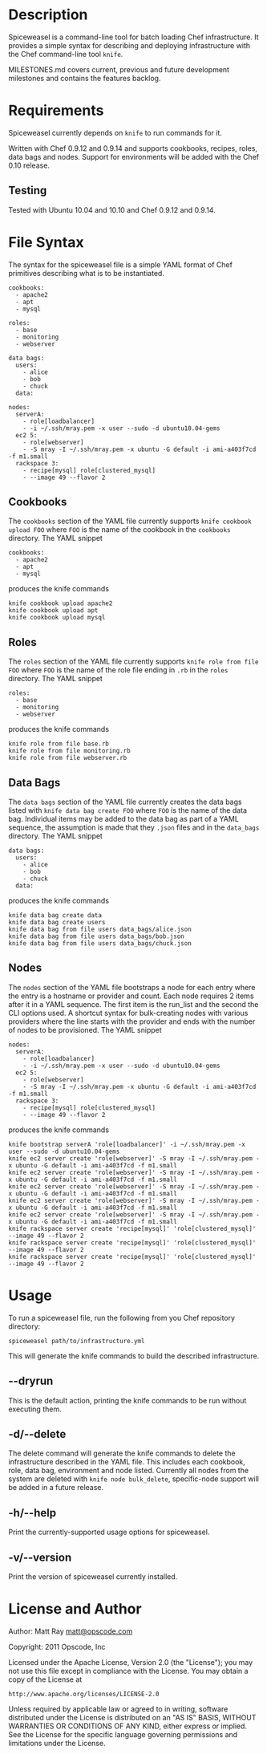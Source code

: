 Description
===========
Spiceweasel is a command-line tool for batch loading Chef infrastructure. It provides a simple syntax for describing and deploying infrastructure with the Chef command-line tool `knife`.

MILESTONES.md covers current, previous and future development milestones and contains the features backlog.

Requirements
============
Spiceweasel currently depends on `knife` to run commands for it.

Written with Chef 0.9.12 and 0.9.14 and supports cookbooks, recipes, roles, data bags and nodes. Support for environments will be added with the Chef 0.10 release.

Testing
-------
Tested with Ubuntu 10.04 and 10.10 and Chef 0.9.12 and 0.9.14.

File Syntax
===========
The syntax for the spiceweasel file is a simple YAML format of Chef primitives describing what is to be instantiated. 

    cookbooks:
      - apache2
      - apt
      - mysql

    roles:
      - base
      - monitoring
      - webserver

    data bags:
      users:
        - alice
        - bob
        - chuck
      data:

    nodes:
      serverA:
        - role[loadbalancer]
        - -i ~/.ssh/mray.pem -x user --sudo -d ubuntu10.04-gems
      ec2 5:
        - role[webserver]
        - -S mray -I ~/.ssh/mray.pem -x ubuntu -G default -i ami-a403f7cd -f m1.small
      rackspace 3:
        - recipe[mysql] role[clustered_mysql]
        - --image 49 --flavor 2

Cookbooks
---------
The `cookbooks` section of the YAML file currently supports `knife cookbook upload FOO` where `FOO` is the name of the cookbook in the `cookbooks` directory. The YAML snippet

    cookbooks:
      - apache2
      - apt
      - mysql

produces the knife commands

    knife cookbook upload apache2
    knife cookbook upload apt
    knife cookbook upload mysql

Roles
-----
The `roles` section of the YAML file currently supports `knife role from file FOO` where `FOO` is the name of the role file ending in `.rb` in the `roles` directory. The YAML snippet 

    roles:
      - base
      - monitoring
      - webserver

produces the knife commands 

    knife role from file base.rb
    knife role from file monitoring.rb
    knife role from file webserver.rb

Data Bags
---------
The `data bags` section of the YAML file currently creates the data bags listed with `knife data bag create FOO` where `FOO` is the name of the data bag. Individual items may be added to the data bag as part of a YAML sequence, the assumption is made that they `.json` files and in the `data_bags` directory. The YAML snippet 

    data bags:
      users:
        - alice
        - bob
        - chuck
      data:

produces the knife commands 

    knife data bag create data
    knife data bag create users
    knife data bag from file users data_bags/alice.json
    knife data bag from file users data_bags/bob.json
    knife data bag from file users data_bags/chuck.json

Nodes
-----
The `nodes` section of the YAML file bootstraps a node for each entry where the entry is a hostname or provider and count. Each node requires 2 items after it in a YAML sequence. The first item is the run_list and the second the CLI options used. A shortcut syntax for bulk-creating nodes with various providers where the line starts with the provider and ends with the number of nodes to be provisioned. The YAML snippet 

    nodes:
      serverA:
        - role[loadbalancer]
        - -i ~/.ssh/mray.pem -x user --sudo -d ubuntu10.04-gems
      ec2 5:
        - role[webserver]
        - -S mray -I ~/.ssh/mray.pem -x ubuntu -G default -i ami-a403f7cd -f m1.small
      rackspace 3:
        - recipe[mysql] role[clustered_mysql]
        - --image 49 --flavor 2

produces the knife commands 

    knife bootstrap serverA 'role[loadbalancer]' -i ~/.ssh/mray.pem -x user --sudo -d ubuntu10.04-gems
    knife ec2 server create 'role[webserver]' -S mray -I ~/.ssh/mray.pem -x ubuntu -G default -i ami-a403f7cd -f m1.small
    knife ec2 server create 'role[webserver]' -S mray -I ~/.ssh/mray.pem -x ubuntu -G default -i ami-a403f7cd -f m1.small
    knife ec2 server create 'role[webserver]' -S mray -I ~/.ssh/mray.pem -x ubuntu -G default -i ami-a403f7cd -f m1.small
    knife ec2 server create 'role[webserver]' -S mray -I ~/.ssh/mray.pem -x ubuntu -G default -i ami-a403f7cd -f m1.small
    knife ec2 server create 'role[webserver]' -S mray -I ~/.ssh/mray.pem -x ubuntu -G default -i ami-a403f7cd -f m1.small
    knife rackspace server create 'recipe[mysql]' 'role[clustered_mysql]' --image 49 --flavor 2
    knife rackspace server create 'recipe[mysql]' 'role[clustered_mysql]' --image 49 --flavor 2
    knife rackspace server create 'recipe[mysql]' 'role[clustered_mysql]' --image 49 --flavor 2

Usage
=====
To run a spiceweasel file, run the following from you Chef repository directory:

    spiceweasel path/to/infrastructure.yml

This will generate the knife commands to build the described infrastructure. 

--dryrun
--------
This is the default action, printing the knife commands to be run without executing them.

-d/--delete
-----------
The delete command will generate the knife commands to delete the infrastructure described in the YAML file. This includes each cookbook, role, data bag, environment and node listed. Currently all nodes from the system are deleted with `knife node bulk_delete`, specific-node support will be added in a future release.

-h/--help
---------
Print the currently-supported usage options for spiceweasel.

-v/--version
------------
Print the version of spiceweasel currently installed.


License and Author
==================
Author: Matt Ray <matt@opscode.com>

Copyright: 2011 Opscode, Inc

Licensed under the Apache License, Version 2.0 (the "License");
you may not use this file except in compliance with the License.
You may obtain a copy of the License at

    http://www.apache.org/licenses/LICENSE-2.0

Unless required by applicable law or agreed to in writing, software
distributed under the License is distributed on an "AS IS" BASIS,
WITHOUT WARRANTIES OR CONDITIONS OF ANY KIND, either express or implied.
See the License for the specific language governing permissions and
limitations under the License.
